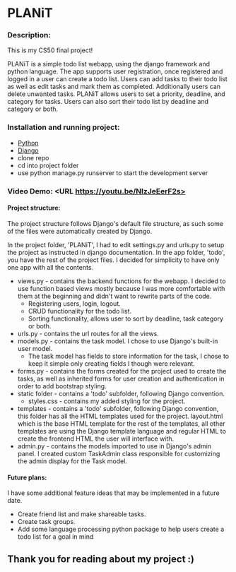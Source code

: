 # PLANiT


### Description:
This is my CS50 final project!

PLANiT is a simple todo list webapp, using the django framework and python language.
The app supports user registration, once registered and logged in a user can create a todo list. Users can add tasks to their todo list as well as edit tasks and mark them as completed. Additionally users can delete unwanted tasks.
PLANiT allows users to set a priority, deadline, and category for tasks. Users can also sort their todo list by deadline and category or both.

### Installation and running project:
- [Python](https://www.python.org/downloads/)
- [Django](https://docs.djangoproject.com/en/4.1/topics/install/)
- clone repo
- cd into project folder
- use python manage.py runserver to start the development server
### Video Demo:  <URL https://youtu.be/NlzJeEerF2s>


#### Project structure:
The project structure follows Django's default file structure, as such some of the files were automatically created by Django.

In the project folder, 'PLANiT', I had to edit settings.py and urls.py to setup the project as instructed in django documentation.
In the app folder, 'todo', you have the rest of the project files. I decided for simplicity to have only one app with all the contents.
- views.py - contains the backend functions for the webapp. I decided to use function based views mostly because I was more comfortable with them at the beginning and didn't want to rewrite parts of the code. 
    - Registering users, login, logout.
    - CRUD functionality for the todo list.
    - Sorting functionality, allows user to sort by deadline, task category or both.
- urls.py - contains the url routes for all the views.
- models.py - contains the task model. I chose to use Django's built-in user model.
    - The task model has fields to store information for the task, I chose to keep it simple only creating fields I though were relevant.
- forms.py - contains the forms created for the project used to create the tasks, as well as inherited forms for user creation and authentication in order to add bootstrap styling.
- static folder - contains a 'todo' subfolder, following Django convention.
    - styles.css - contains my added styling for the project.
- templates - contains a 'todo' subfolder, following Django convention, this folder has all the HTML templates used for the project. layout.html which is the base HTML template for the rest of the templates, all other templates are using the Django template language and regular HTML to create the frontend HTML the user will interface with.
- admin.py - contains the models imported to use in Django's admin panel. I created custom TaskAdmin class responsible for customizing the admin display for the Task model.

#### Future plans:
I have some additional feature ideas that may be implemented in a future date.
- Create friend list and make shareable tasks.
- Create task groups.
- Add some language processing python package to help users create a todo list for a goal in mind 

## Thank you for reading about my project :)
